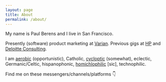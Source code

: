 ```yaml
---
layout: page
title: About
permalink: /about/
---
```

My name is Paul Berens and I live in San Francisco.

Presently (software) product marketing at <a href="https://www.varian.com/" target="_blank">Varian</a>. Previous gigs at <a href="https://www.hp.com" target="_blank">HP</a> and <a href="https://deloitte.com/consulting" target="_blank">Deloitte Consulting</a>.

I am <a href="https://www.strava.com/athletes/berenzino" target="_blank">aerobic</a> (opportunistic), Catholic, <a href="https://en.wikipedia.org/wiki/Persistent_hyperplastic_primary_vitreous" target="_blank">cycloptic</a> (somewhat), eclectic, Germanic/Celtic, hispanophonic, <a href="https://twitter.com/KarlTheFog" target="_blank">homichlophilic</a> [sic], technophilic.

Find me on these messengers/channels/platforms &#128071;

<a href="https://angel.co/berens" target="_blank"><i class="fab fa-angellist"></i></a>&nbsp;&nbsp;&nbsp;
<a href="https://keybase.io/berens" target="_blank"><i class="fab fa-keybase"></i></a>&nbsp;&nbsp;&nbsp;
<a href="https://www.linkedin.com/in/berensp/" target="_blank"><i class="fab fa-linkedin-in"></i></a>&nbsp;&nbsp;&nbsp;
<a rel="me" href="https://mastodon.social/@berens" target="_blank"><i class="fab fa-mastodon"></i></a>&nbsp;&nbsp;&nbsp;
<a href="https://signal.org/" target="_blank"><i class="fas fa-signal"></i></a>&nbsp;&nbsp;&nbsp;
<a href="https://status.im/" target="_blank"><i class="fab fa-ethereum"></i></a>&nbsp;&nbsp;&nbsp;
<a href="https://t.me/berensp" target="_blank"><i class="fab fa-telegram-plane"></i></a>&nbsp;&nbsp;&nbsp;
<a href="https://twitter.com/berensp" target="_blank"><i class="fab fa-twitter"></i></a>
